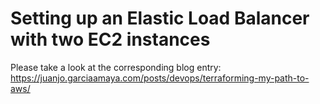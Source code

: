 # Setting up an Elastic Load Balancer with two EC2 instances

Please take a look at the corresponding blog entry: https://juanjo.garciaamaya.com/posts/devops/terraforming-my-path-to-aws/